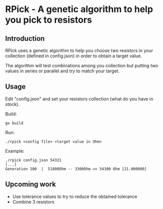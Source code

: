 # RPick - A genetic algorithm to help you pick to resistors

## Introduction

RPick uses a genetic algorithm to help you choose two resistors in your collection (defined in config.json) in order to obtain a target value.

The algorithm will test combinations among you collection but putting two values in series or parallel and try to match your target.

## Usage

Edit "config.json" and set your resistors collection (what do you have in stock).

Build:

    go build

Run:

    ./rpick <config file> <target value in Ohm>

Example:

    ./rpick config.json 54321
    [...]
    Generation 100  |  51000Ohm -- 3300Ohm => 54300 Ohm [21.000000]

## Upcoming work

  - Use tolerance values to try to reduce the obtained tolerance
  - Combine 3 resistors
